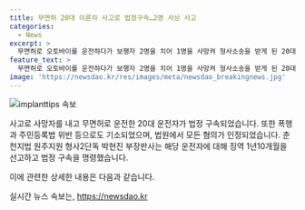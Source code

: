```yaml
---
title: 무면허 20대 이륜차 사고로 법정구속…2명 사상 사고
categories:
  - News
excerpt: >
  무면허로 오토바이를 운전하다가 보행자 2명을 치어 1명을 사망켜 형사소송을 받게 된 20대 남성에게 법정구속이 선고되었다. 이 남성은 교통사고 처리 특례법 위반과 도로교통법 위반 등 6개 혐의로 징역 1년10월을 선고받았고, 또 폭행 등 다른 혐의도 받았다. 법원은 무면허 운전으로 사망자를 내고 정당한 이유 없이 입영하지 않아 평생 불구속은 불가능하다고 판결했다. 하지만 피해자들의 부분적 과실도 고려되었다.
feature_text: >
  무면허로 오토바이를 운전하다가 보행자 2명을 치어 1명을 사망켜 형사소송을 받게 된 20대 남성에게 법정구속이 선고되었다. 이 남성은 교통사고 처리 특례법 위반과 도로교통법 위반 등 6개 혐의로 징역 1년10월을 선고받았고, 또 폭행 등 다른 혐의도 받았다. 법원은 무면허 운전으로 사망자를 내고 정당한 이유 없이 입영하지 않아 평생 불구속은 불가능하다고 판결했다. 하지만 피해자들의 부분적 과실도 고려되었다.
image: 'https://newsdao.kr/res/images/meta/newsdao_breakingnews.jpg'
---
```


<p><img src="https://newsdao.kr/res/images/meta/newsdao_breakingnews.jpg" alt="implanttips 속보" /></p>

<p>사고로 사망자를 내고 무면허로 운전한 20대 운전자가 법정 구속되었습니다. 또한 폭행과 주민등록법 위반 등으로도 기소되었으며, 법원에서 모든 혐의가 인정되었습니다. 춘천지법 원주지원 형사2단독 박현진 부장판사는 해당 운전자에 대해 징역 1년10개월을 선고하고 법정 구속을 명령했습니다.</p>

<p>이에 관련한 상세한 내용은 다음과 같습니다.</p>
실시간 뉴스 속보는, <a href="https://newsdao.kr" rel="dofollow">https://newsdao.kr</a>


